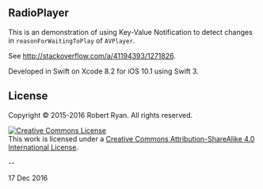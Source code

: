 ## RadioPlayer 

This is an demonstration of using Key-Value Notification to detect changes in `reasonForWaitingToPlay` of `AVPlayer`.

See http://stackoverflow.com/a/41194393/1271826.

Developed in Swift on Xcode 8.2 for iOS 10.1 using Swift 3. 

## License

Copyright &copy; 2015-2016 Robert Ryan. All rights reserved.

<a rel="license" href="http://creativecommons.org/licenses/by-sa/4.0/"><img alt="Creative Commons License" style="border-width:0" src="http://i.creativecommons.org/l/by-sa/4.0/88x31.png" /></a><br />This work is licensed under a <a rel="license" href="http://creativecommons.org/licenses/by-sa/4.0/">Creative Commons Attribution-ShareAlike 4.0 International License</a>.

--

17 Dec 2016
